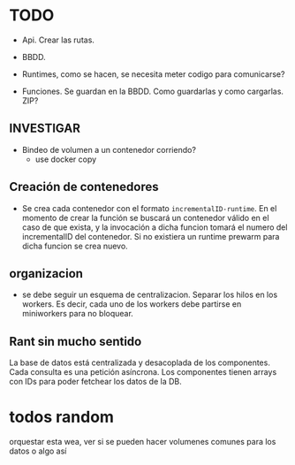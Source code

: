 # TODO

* Api. Crear las rutas.

* BBDD.

* Runtimes, como se hacen, se necesita meter codigo para comunicarse?

* Funciones. Se guardan en la BBDD. Como guardarlas y como cargarlas. ZIP?

## INVESTIGAR

* Bindeo de volumen a un contenedor corriendo?
  * use docker copy

## Creación de contenedores

* Se crea cada contenedor con el formato `incrementalID-runtime`. En el momento de crear la función se buscará un contenedor válido en el caso de que exista, y la invocación a dicha funcion tomará el numero del incrementalID del contenedor. Si no existiera un runtime prewarm para dicha funcion se crea nuevo.

## organizacion

* se debe seguir un esquema de centralizacion. Separar los hilos en los workers. Es decir, cada uno de los workers debe partirse en miniworkers para no bloquear.

## Rant sin mucho sentido

La base de datos está centralizada y desacoplada de los componentes. Cada consulta es una petición asíncrona. Los componentes tienen arrays con IDs para poder fetchear los datos de la DB.

# todos random

orquestar esta wea, ver si se pueden hacer volumenes comunes para los datos o algo así